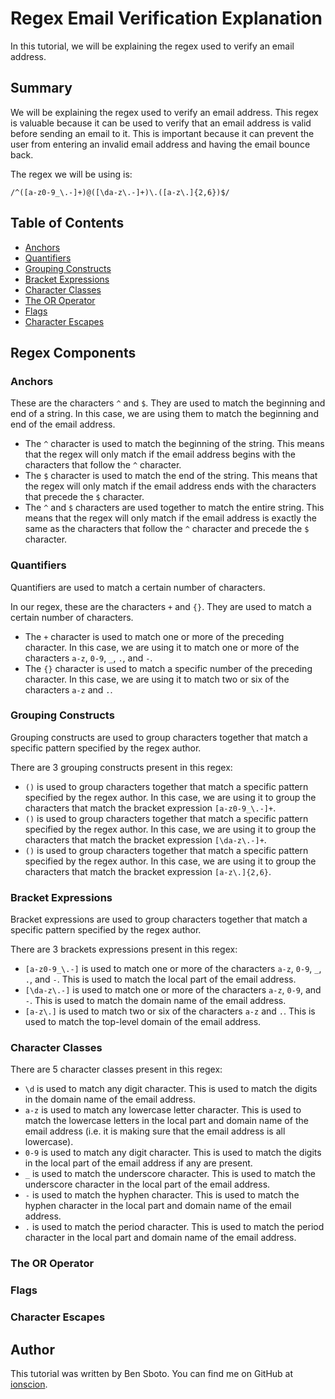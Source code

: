 # Regex Email Verification Explanation

In this tutorial, we will be explaining the regex used to verify an email address. 

## Summary

We will be explaining the regex used to verify an email address. This regex is valuable because it can be used to verify that an email address is valid before sending an email to it. This is important because it can prevent the user from entering an invalid email address and having the email bounce back.

The regex we will be using is:

`/^([a-z0-9_\.-]+)@([\da-z\.-]+)\.([a-z\.]{2,6})$/`


## Table of Contents

- [Anchors](#anchors)
- [Quantifiers](#quantifiers)
- [Grouping Constructs](#grouping-constructs)
- [Bracket Expressions](#bracket-expressions)
- [Character Classes](#character-classes)
- [The OR Operator](#the-or-operator)
- [Flags](#flags)
- [Character Escapes](#character-escapes)

## Regex Components

### Anchors

These are the characters `^` and `$`. They are used to match the beginning and end of a string. In this case, we are using them to match the beginning and end of the email address.

- The `^` character is used to match the beginning of the string. This means that the regex will only match if the email address begins with the characters that follow the `^` character.
- The `$` character is used to match the end of the string. This means that the regex will only match if the email address ends with the characters that precede the `$` character.
- The `^` and `$` characters are used together to match the entire string. This means that the regex will only match if the email address is exactly the same as the characters that follow the `^` character and precede the `$` character.

### Quantifiers
Quantifiers are used to match a certain number of characters.

In our regex, these are the characters `+` and `{}`. They are used to match a certain number of characters.
- The `+` character is used to match one or more of the preceding character. In this case, we are using it to match one or more of the characters `a-z`, `0-9`, `_`, `.`, and `-`.
- The `{}` character is used to match a specific number of the preceding character. In this case, we are using it to match two or six of the characters `a-z` and `.`.

### Grouping Constructs
Grouping constructs are used to group characters together that match a specific pattern specified by the regex author. 

There are 3 grouping constructs present in this regex:
- `()` is used to group characters together that match a specific pattern specified by the regex author. In this case, we are using it to group the characters that match the bracket expression `[a-z0-9_\.-]+`.
- `()` is used to group characters together that match a specific pattern specified by the regex author. In this case, we are using it to group the characters that match the bracket expression `[\da-z\.-]+`.
- `()` is used to group characters together that match a specific pattern specified by the regex author. In this case, we are using it to group the characters that match the bracket expression `[a-z\.]{2,6}`.

### Bracket Expressions
Bracket expressions are used to group characters together that match a specific pattern specified by the regex author. 

There are 3 brackets expressions present in this regex:
- `[a-z0-9_\.-]` is used to match one or more of the characters `a-z`, `0-9`, `_`, `.`, and `-`. This is used to match the local part of the email address.
- `[\da-z\.-]` is used to match one or more of the characters `a-z`, `0-9`, and `-`. This is used to match the domain name of the email address.
- `[a-z\.]` is used to match two or six of the characters `a-z` and `.`. This is used to match the top-level domain of the email address.

### Character Classes
There are 5 character classes present in this regex:

- `\d` is used to match any digit character. This is used to match the digits in the domain name of the email address.
- `a-z` is used to match any lowercase letter character. This is used to match the lowercase letters in the local part and domain name of the email address (i.e. it is making sure that the email address is all lowercase).
- `0-9` is used to match any digit character. This is used to match the digits in the local part of the email address if any are present.
- `_` is used to match the underscore character. This is used to match the underscore character in the local part of the email address.
- `-` is used to match the hyphen character. This is used to match the hyphen character in the local part and domain name of the email address.
- `.` is used to match the period character. This is used to match the period character in the local part and domain name of the email address.

### The OR Operator

### Flags

### Character Escapes

## Author

This tutorial was written by Ben Sboto. You can find me on GitHub at [ionscion](https://github.com/ionscion).
